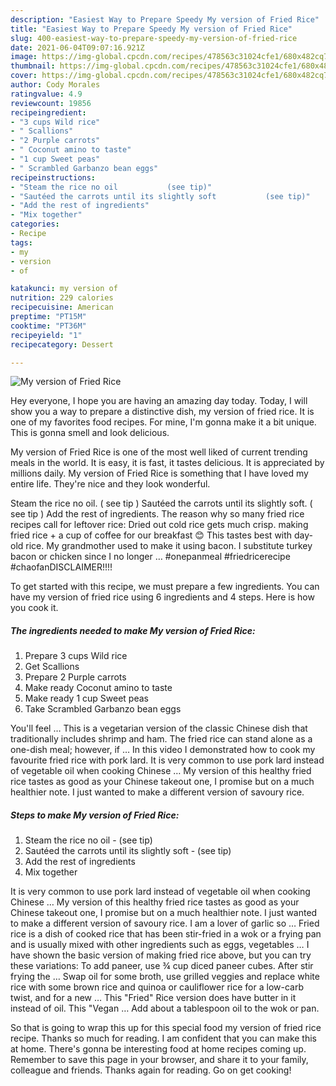 ```yaml
---
description: "Easiest Way to Prepare Speedy My version of Fried Rice"
title: "Easiest Way to Prepare Speedy My version of Fried Rice"
slug: 400-easiest-way-to-prepare-speedy-my-version-of-fried-rice
date: 2021-06-04T09:07:16.921Z
image: https://img-global.cpcdn.com/recipes/478563c31024cfe1/680x482cq70/my-version-of-fried-rice-recipe-main-photo.jpg
thumbnail: https://img-global.cpcdn.com/recipes/478563c31024cfe1/680x482cq70/my-version-of-fried-rice-recipe-main-photo.jpg
cover: https://img-global.cpcdn.com/recipes/478563c31024cfe1/680x482cq70/my-version-of-fried-rice-recipe-main-photo.jpg
author: Cody Morales
ratingvalue: 4.9
reviewcount: 19856
recipeingredient:
- "3 cups Wild rice"
- " Scallions"
- "2 Purple carrots"
- " Coconut amino to taste"
- "1 cup Sweet peas"
- " Scrambled Garbanzo bean eggs"
recipeinstructions:
- "Steam the rice no oil           (see tip)"
- "Sautéed the carrots until its slightly soft           (see tip)"
- "Add the rest of ingredients"
- "Mix together"
categories:
- Recipe
tags:
- my
- version
- of

katakunci: my version of 
nutrition: 229 calories
recipecuisine: American
preptime: "PT15M"
cooktime: "PT36M"
recipeyield: "1"
recipecategory: Dessert

---
```



![My version of Fried Rice](https://img-global.cpcdn.com/recipes/478563c31024cfe1/680x482cq70/my-version-of-fried-rice-recipe-main-photo.jpg)

Hey everyone, I hope you are having an amazing day today. Today, I will show you a way to prepare a distinctive dish, my version of fried rice. It is one of my favorites food recipes. For mine, I'm gonna make it a bit unique. This is gonna smell and look delicious.

My version of Fried Rice is one of the most well liked of current trending meals in the world. It is easy, it is fast, it tastes delicious. It is appreciated by millions daily. My version of Fried Rice is something that I have loved my entire life. They're nice and they look wonderful.

Steam the rice no oil. ( see tip ) Sautéed the carrots until its slightly soft. ( see tip ) Add the rest of ingredients. The reason why so many fried rice recipes call for leftover rice: Dried out cold rice gets much crisp. making fried rice + a cup of coffee for our breakfast 😊 This tastes best with day-old rice. My grandmother used to make it using bacon. I substitute turkey bacon or chicken since I no longer … #onepanmeal #friedricerecipe #chaofanDISCLAIMER!!!!


To get started with this recipe, we must prepare a few ingredients. You can have my version of fried rice using 6 ingredients and 4 steps. Here is how you cook it.

<!--inarticleads1-->

##### The ingredients needed to make My version of Fried Rice:

1. Prepare 3 cups Wild rice
1. Get  Scallions
1. Prepare 2 Purple carrots
1. Make ready  Coconut amino to taste
1. Make ready 1 cup Sweet peas
1. Take  Scrambled Garbanzo bean eggs


You&#39;ll feel … This is a vegetarian version of the classic Chinese dish that traditionally includes shrimp and ham. The fried rice can stand alone as a one-dish meal; however, if … In this video I demonstrated how to cook my favourite fried rice with pork lard. It is very common to use pork lard instead of vegetable oil when cooking Chinese … My version of this healthy fried rice tastes as good as your Chinese takeout one, I promise but on a much healthier note. I just wanted to make a different version of savoury rice. 

<!--inarticleads2-->

##### Steps to make My version of Fried Rice:

1. Steam the rice no oil -           (see tip)
1. Sautéed the carrots until its slightly soft -           (see tip)
1. Add the rest of ingredients
1. Mix together


It is very common to use pork lard instead of vegetable oil when cooking Chinese … My version of this healthy fried rice tastes as good as your Chinese takeout one, I promise but on a much healthier note. I just wanted to make a different version of savoury rice. I am a lover of garlic so … Fried rice is a dish of cooked rice that has been stir-fried in a wok or a frying pan and is usually mixed with other ingredients such as eggs, vegetables … I have shown the basic version of making fried rice above, but you can try these variations: To add paneer, use ¾ cup diced paneer cubes. After stir frying the … Swap oil for some broth, use grilled veggies and replace white rice with some brown rice and quinoa or cauliflower rice for a low-carb twist, and for a new … This &#34;Fried&#34; Rice version does have butter in it instead of oil. This &#34;Vegan … Add about a tablespoon oil to the wok or pan. 

So that is going to wrap this up for this special food my version of fried rice recipe. Thanks so much for reading. I am confident that you can make this at home. There's gonna be interesting food at home recipes coming up. Remember to save this page in your browser, and share it to your family, colleague and friends. Thanks again for reading. Go on get cooking!
